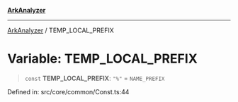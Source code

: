 [**ArkAnalyzer**](../README.md)

***

[ArkAnalyzer](../globals.md) / TEMP\_LOCAL\_PREFIX

# Variable: TEMP\_LOCAL\_PREFIX

> `const` **TEMP\_LOCAL\_PREFIX**: `"%"` = `NAME_PREFIX`

Defined in: src/core/common/Const.ts:44
